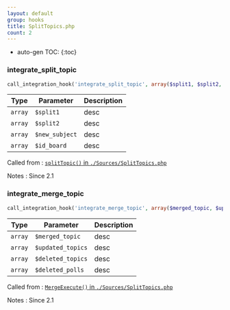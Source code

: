```yaml
---
layout: default
group: hooks
title: SplitTopics.php
count: 2
---
```

* auto-gen TOC:
{:toc}
### integrate_split_topic

```php
call_integration_hook('integrate_split_topic', array($split1, $split2, $new_subject, $id_board))
```

Type|Parameter|Description
---|---|---
`array`|`$split1`|desc
`array`|`$split2`|desc
`array`|`$new_subject`|desc
`array`|`$id_board`|desc

Called from
: [`splitTopic()` in `./Sources/SplitTopics.php`](../docs/splittopics.html#splittopic)

Notes
: Since 2.1

### integrate_merge_topic

```php
call_integration_hook('integrate_merge_topic', array($merged_topic, $updated_topics, $deleted_topics, $deleted_polls))
```

Type|Parameter|Description
---|---|---
`array`|`$merged_topic`|desc
`array`|`$updated_topics`|desc
`array`|`$deleted_topics`|desc
`array`|`$deleted_polls`|desc

Called from
: [`MergeExecute()` in `./Sources/SplitTopics.php`](../docs/splittopics.html#mergeexecute)

Notes
: Since 2.1

